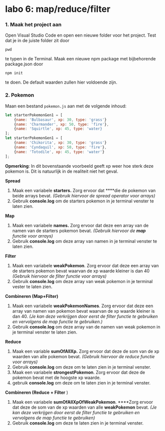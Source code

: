 # labo 6: map/reduce/filter

### 1. Maak het project aan

Open Visual Studio Code en open een nieuwe folder voor het project. Test dat je in de juiste folder zit door 

```text
pwd
```

te typen in de Terminal. Maak een nieuwe npm package met bijbehorende package.json door 

```text
npm init
```

te doen. De default waarden zullen hier voldoende zijn.

### 2.  Pokemon 

Maan een bestand `pokemon.js` aan met de volgende inhoud:

```javascript
let starterPokemonGen1 = [
    {name: 'Bulbasaur', xp: 30, type: 'grass'}
    {name: 'Charmander', xp: 50, type: 'fire'},
    {name: 'Squirtle', xp: 45, type: 'water}
];
let starterPokemonGen1 = [
    {name: 'Chikorita', xp: 30, type: 'grass'}
    {name: 'Cyndaquil', xp: 50, type: 'fire'},
    {name: 'Totodile', xp: 45, type: 'water'}
];
```

**Opmerking**: In dit bovenstaande voorbeeld geeft xp weer hoe sterk deze pokemon is. Dit is natuurlijk in de realiteit niet het geval.

**Spread**

1. Maak een variabele **starters.** Zorg ervoor dat ****die de pokemon van beide arrays bevat.  _\(Gebruik hiervoor de spread operator voor arrays\)_
2. Gebruik **console.log** om de starters pokemon in je terminal venster te laten zien.

**Map**

1. Maak een variabele **names.** Zorg ervoor dat deze een array van de namen van de starters pokemon bevat.  _\(Gebruik hiervoor de **map** functie voor arrays\)_
2. Gebruik **console.log** om deze array van namen in je terminal venster te laten zien.

**Filter**

1. Maak een variabele **weakPokemon**. Zorg ervoor dat deze een array van de starters pokemon bevat waarvan de xp waarde kleiner is dan 40 _\(Gebruik hiervoor de filter functie voor arrays\)_
2. Gebruik **console.log** om deze array van weak pokemon in je terminal vester te laten zien.

**Combineren \(Map+Filter\)**

1. Maak een variabele **weakPokemonNames**. Zorg ervoor dat deze een array van namen van pokemon bevat waarvan de xp waarde kleiner is dan 40.  _\(Je kan deze verkrijgen door eerst de filter functie te gebruiken en vervolgens de map functie te gebruiken.\)_
2. Gebruik **console.log** om deze array van de namen van weak pokemon in je terminal venster te laten zien.

**Reduce**

1. Maak een variable **sumOfAllXp.** Zorg ervoor dat deze de som van de xp waarden van alle pokemon bevat. _\(Gebruik hiervoor de reduce functie voor arrays\)_
2. Gebruik **console.log** om deze om te laten zien in je terminal venster.
3. Maak een variabele **strongestPokemon**. Zorg ervoor dat deze de pokemon bevat met de hoogste xp waarde.
4. gebruik **console.log** om deze om te laten zien in je terminal venster.

**Combineren \(Reduce + Filter** \)

1. Maak een variabele **sumOfAllXpOfWeakPokemon**. ****Zorg ervoor dat deze de som van de xp waarden van alle **weakPokemon** bevat. _\(Je kan deze verkrijgen door eerst de filter functie te gebruiken en vervolgens de map functie te gebruiken\)_
2. Gebruik **console.log** om deze te laten zien in je terminal venster.



